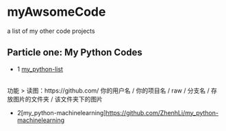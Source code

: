 # myAwsomeCode

a list of my other code projects


## Particle one: My Python Codes 

* 1 [my_python-list](https://github.com/ZhenhLi/my_python-test "悬停显示")
<br>
功能
> 读图：https://github.com/ 你的用户名 / 你的项目名 / raw / 分支名 / 存放图片的文件夹 / 该文件夹下的图片

* 2[my_python-machinelearning]https://github.com/ZhenhLi/my_python-machinelearning

